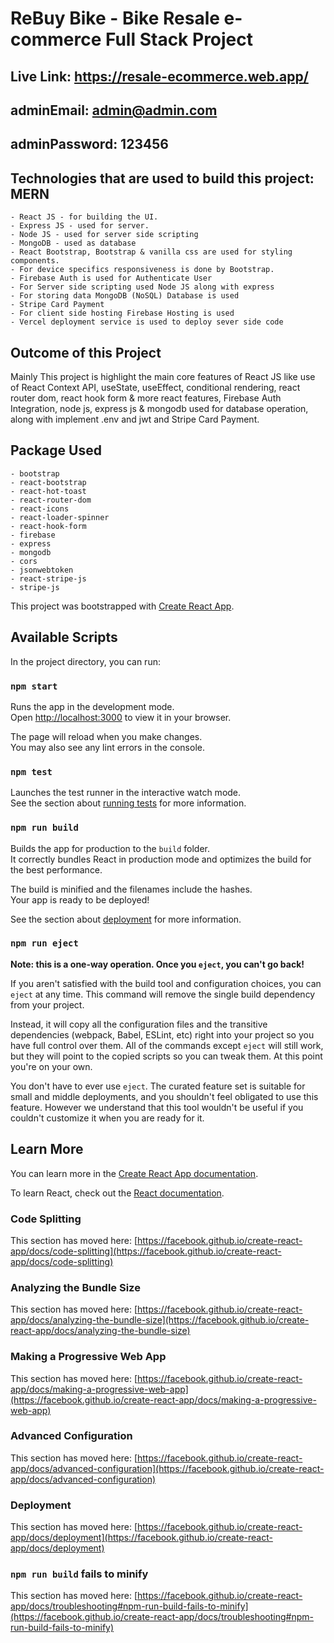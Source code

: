 # ReBuy Bike - Bike Resale e-commerce Full Stack Project
## Live Link: https://resale-ecommerce.web.app/

## adminEmail: admin@admin.com
## adminPassword: 123456

## Technologies that are used to build this project: MERN
    - React JS - for building the UI.
    - Express JS - used for server.
    - Node JS - used for server side scripting
    - MongoDB - used as database
    - React Bootstrap, Bootstrap & vanilla css are used for styling components.
    - For device specifics responsiveness is done by Bootstrap.
    - Firebase Auth is used for Authenticate User
    - For Server side scripting used Node JS along with express
    - For storing data MongoDB (NoSQL) Database is used 
    - Stripe Card Payment
    - For client side hosting Firebase Hosting is used
    - Vercel deployment service is used to deploy sever side code


## Outcome of this Project
Mainly This project is highlight the main core features of React JS like use of React Context API, useState, useEffect, conditional rendering, react router dom, react hook form & more react features, Firebase Auth Integration, node js, express js & mongodb used for database operation, along with implement .env and jwt and Stripe Card Payment.

## Package Used
    - bootstrap
    - react-bootstrap
    - react-hot-toast
    - react-router-dom
    - react-icons
    - react-loader-spinner
    - react-hook-form
    - firebase
    - express
    - mongodb
    - cors
    - jsonwebtoken
    - react-stripe-js
    - stripe-js


This project was bootstrapped with [Create React App](https://github.com/facebook/create-react-app).

## Available Scripts

In the project directory, you can run:

### `npm start`

Runs the app in the development mode.\
Open [http://localhost:3000](http://localhost:3000) to view it in your browser.

The page will reload when you make changes.\
You may also see any lint errors in the console.

### `npm test`

Launches the test runner in the interactive watch mode.\
See the section about [running tests](https://facebook.github.io/create-react-app/docs/running-tests) for more information.

### `npm run build`

Builds the app for production to the `build` folder.\
It correctly bundles React in production mode and optimizes the build for the best performance.

The build is minified and the filenames include the hashes.\
Your app is ready to be deployed!

See the section about [deployment](https://facebook.github.io/create-react-app/docs/deployment) for more information.

### `npm run eject`

**Note: this is a one-way operation. Once you `eject`, you can't go back!**

If you aren't satisfied with the build tool and configuration choices, you can `eject` at any time. This command will remove the single build dependency from your project.

Instead, it will copy all the configuration files and the transitive dependencies (webpack, Babel, ESLint, etc) right into your project so you have full control over them. All of the commands except `eject` will still work, but they will point to the copied scripts so you can tweak them. At this point you're on your own.

You don't have to ever use `eject`. The curated feature set is suitable for small and middle deployments, and you shouldn't feel obligated to use this feature. However we understand that this tool wouldn't be useful if you couldn't customize it when you are ready for it.

## Learn More

You can learn more in the [Create React App documentation](https://facebook.github.io/create-react-app/docs/getting-started).

To learn React, check out the [React documentation](https://reactjs.org/).

### Code Splitting

This section has moved here: [https://facebook.github.io/create-react-app/docs/code-splitting](https://facebook.github.io/create-react-app/docs/code-splitting)

### Analyzing the Bundle Size

This section has moved here: [https://facebook.github.io/create-react-app/docs/analyzing-the-bundle-size](https://facebook.github.io/create-react-app/docs/analyzing-the-bundle-size)

### Making a Progressive Web App

This section has moved here: [https://facebook.github.io/create-react-app/docs/making-a-progressive-web-app](https://facebook.github.io/create-react-app/docs/making-a-progressive-web-app)

### Advanced Configuration

This section has moved here: [https://facebook.github.io/create-react-app/docs/advanced-configuration](https://facebook.github.io/create-react-app/docs/advanced-configuration)

### Deployment

This section has moved here: [https://facebook.github.io/create-react-app/docs/deployment](https://facebook.github.io/create-react-app/docs/deployment)

### `npm run build` fails to minify

This section has moved here: [https://facebook.github.io/create-react-app/docs/troubleshooting#npm-run-build-fails-to-minify](https://facebook.github.io/create-react-app/docs/troubleshooting#npm-run-build-fails-to-minify)
